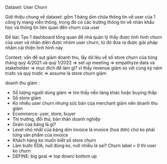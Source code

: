 Dataset: User Churn													
													
Giới thiệu chung về dataset: gồm 1 bảng dim chứa thông tin về user của 1 công ty mạng viễn thông, trong đó có các trường thông tin về nhân khẩu học và thông tin liên quan đến churn của user													
													
Đề bài:	Tạo 1 dashboard tổng quan để nhà quản lý thấy được tình hình churn của user và nhận diện được nhóm user churn, từ đó đưa ra được giải pháp nhằm cải thiện tình hình này												
													
													
Context: vấn đề sụt giảm doanh thu, lấy dữ lệu về số store churn của từng tháng quý 4/2021 và quý 1/2022 => set up meeting => empathyze data và stakeholder => mục đích để làm gì? vì thấy revenue giảm so với cùng kỳ năm trước và quý trước => assume là store churn giảm 

doanh thu giảm : 
- Số lượng người dùng giảm => tìm thấy nền tảng khác hoặc buying thấp
- Số store giảm
- Ko nhiều user churn nhưng sức bán của merchant giảm nên doanh thu giảm
- Ecommerce: user, store, buyer
- Thị trường, đối thủ, bản thân doanh nghiệp
- Grain của bảng là gì?
- Level nhỏ nhất của bảng dim invoice là invoice (hoá đơn) chứ ko phải từng sản phẩm của invoice
- Khách hàng ko muốn biết số store churn 
- Làm bước EDA, null đúng ko, null nhiều là sai? Churn label = 0 thì user ko churn
- DEFINE: big goal => top down/ bottom up												
